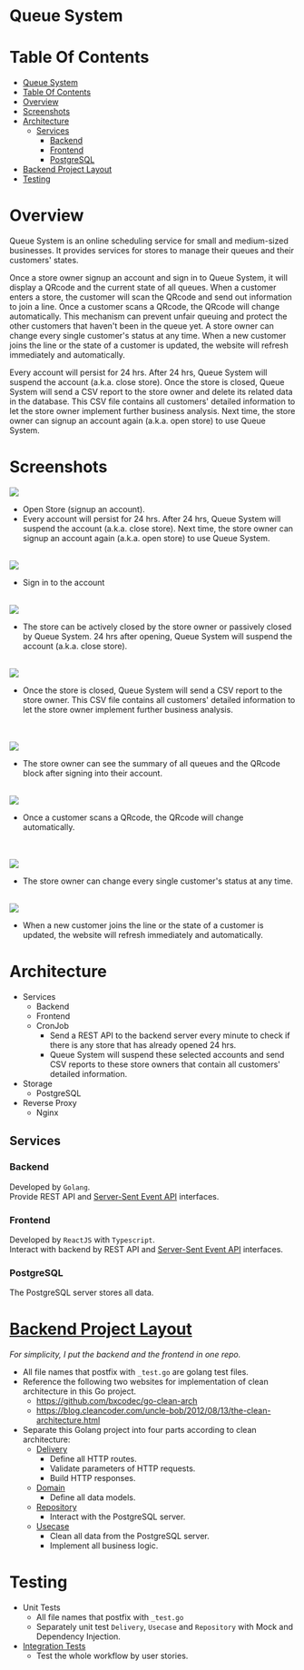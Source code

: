 # Queue System

# Table Of Contents
- [Queue System](#queue-system)
- [Table Of Contents](#table-of-contents)
- [Overview](#overview)
- [Screenshots](#screenshots)
- [Architecture](#architecture)
  - [Services](#services)
    - [Backend](#backend)
    - [Frontend](#frontend)
    - [PostgreSQL](#postgresql)
- [Backend Project Layout](#backend-project-layout)
- [Testing](#testing)

# Overview
Queue System is an online scheduling service for small and medium-sized businesses. It provides services for stores to manage their queues and their customers' states.

Once a store owner signup an account and sign in to Queue System, it will display a QRcode and the current state of all queues. When a customer enters a store, the customer will scan the QRcode and send out information to join a line. Once a customer scans a QRcode, the QRcode will change automatically. This mechanism can prevent unfair queuing and protect the other customers that haven't been in the queue yet. A store owner can change every single customer's status at any time. When a new customer joins the line or the state of a customer is updated, the website will refresh immediately and automatically.

Every account will persist for 24 hrs. After 24 hrs, Queue System will suspend the account (a.k.a. close store). Once the store is closed, Queue System will send a CSV report to the store owner and delete its related data in the database. This CSV file contains all customers' detailed information to let the store owner implement further business analysis. Next time, the store owner can signup an account again (a.k.a. open store) to use Queue System.

# Screenshots

![](https://raw.githubusercontent.com/Jerry0420/queue-system-lite/main/images/open-store.png)
* Open Store (signup an account). 
* Every account will persist for 24 hrs. After 24 hrs, Queue System will suspend the account (a.k.a. close store). Next time, the store owner can signup an account again (a.k.a. open store) to use Queue System.
<br /><br />

![](https://raw.githubusercontent.com/Jerry0420/queue-system-lite/main/images/signin-store.png)
* Sign in to the account
<br /><br />

![](https://raw.githubusercontent.com/Jerry0420/queue-system-lite/main/images/close-store.png)
* The store can be actively closed by the store owner or passively closed by Queue System. 24 hrs after opening, Queue System will suspend the account (a.k.a. close store). 
<br /><br />

![](https://raw.githubusercontent.com/Jerry0420/queue-system-lite/main/images/csv-content.png)
* Once the store is closed, Queue System will send a CSV report to the store owner. This CSV file contains all customers' detailed information to let the store owner implement further business analysis.   
<br /><br />

![](https://raw.githubusercontent.com/Jerry0420/queue-system-lite/main/images/store-summary.png)
* The store owner can see the summary of all queues and the QRcode block after signing into their account.
<br /><br />

![](https://raw.githubusercontent.com/Jerry0420/queue-system-lite/main/images/customer-scan.png)
* Once a customer scans a QRcode, the QRcode will change automatically.    
<br /><br />

![](https://raw.githubusercontent.com/Jerry0420/queue-system-lite/main/images/update-customer.png)
* The store owner can change every single customer's status at any time.
<br /><br />

![](https://raw.githubusercontent.com/Jerry0420/queue-system-lite/main/images/update-customer-refresh.png)
* When a new customer joins the line or the state of a customer is updated, the website will refresh immediately and automatically.   

# Architecture
* Services
  * Backend
  * Frontend
  * CronJob
    * Send a REST API to the backend server every minute to check if there is any store that has already opened 24 hrs.
    * Queue System will suspend these selected accounts and send CSV reports to these store owners that contain all customers' detailed information.
* Storage
  * PostgreSQL
* Reverse Proxy
  * Nginx

## Services

### Backend
Developed by `Golang`.   
Provide REST API and [Server-Sent Event API](https://developer.mozilla.org/en-US/docs/Web/API/Server-sent_events/Using_server-sent_events) interfaces.

### Frontend
Developed by `ReactJS` with `Typescript`.   
Interact with backend by REST API and [Server-Sent Event API](https://developer.mozilla.org/en-US/docs/Web/API/Server-sent_events/Using_server-sent_events) interfaces.

### PostgreSQL
The PostgreSQL server stores all data.

# [Backend Project Layout](https://github.com/Jerry0420/queue-system-lite/tree/main/backend)
*For simplicity, I put the backend and the frontend in one repo.*

* All file names that postfix with `_test.go` are golang test files.
* Reference the following two websites for implementation of clean architecture in this Go project.
  * https://github.com/bxcodec/go-clean-arch
  * https://blog.cleancoder.com/uncle-bob/2012/08/13/the-clean-architecture.html
* Separate this Golang project into four parts according to clean architecture:
  * [Delivery](https://github.com/Jerry0420/queue-system-lite/tree/main/backend/delivery/httpAPI)
    * Define all HTTP routes.
    * Validate parameters of HTTP requests.
    * Build HTTP responses.
  * [Domain](https://github.com/Jerry0420/queue-system-lite/tree/main/backend/domain)
    * Define all data models.
  * [Repository](https://github.com/Jerry0420/queue-system-lite/tree/main/backend/repository)
    * Interact with the PostgreSQL server.
  * [Usecase](https://github.com/Jerry0420/queue-system-lite/tree/main/backend/usecase)
    * Clean all data from the PostgreSQL server.
    * Implement all business logic.

# Testing
* Unit Tests
  * All file names that postfix with `_test.go`
  * Separately unit test `Delivery`, `Usecase` and `Repository` with Mock and Dependency Injection.
* [Integration Tests](https://github.com/Jerry0420/queue-system-lite/tree/main/backend/integration_tests)
  * Test the whole workflow by user stories.
